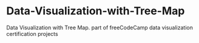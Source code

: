 # Data-Visualization-with-Tree-Map
Data Visualization with Tree Map. part of freeCodeCamp data visualization certification projects
